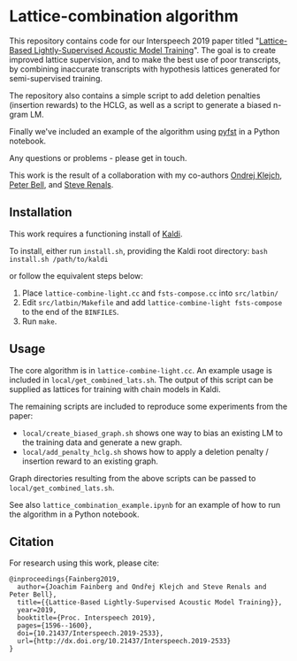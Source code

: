 # Lattice-combination algorithm

This repository contains code for our Interspeech 2019 paper titled "[Lattice-Based Lightly-Supervised Acoustic Model Training](https://www.isca-speech.org/archive/Interspeech_2019/pdfs/2533.pdf)". The goal is to create improved lattice supervision, and to make the best use of poor transcripts, by combining inaccurate transcripts with hypothesis lattices generated for semi-supervised training.

The repository also contains a simple script to add deletion penalties (insertion rewards) to the HCLG, as well as a script to generate a biased n-gram LM.

Finally we've included an example of the algorithm using [pyfst](https://pyfst.github.io) in a Python notebook.

Any questions or problems - please get in touch.

This work is the result of a collaboration with my co-authors [Ondrej Klejch](http://www.ondrejklejch.cz), [Peter Bell](http://homepages.inf.ed.ac.uk/pbell1), and [Steve Renals](https://homepages.inf.ed.ac.uk/srenals).

## Installation
This work requires a functioning install of [Kaldi](https://github.com/kaldi-asr/kaldi).

To install, either run `install.sh`, providing the Kaldi root directory:
`bash install.sh /path/to/kaldi`

or follow the equivalent steps below:
1. Place `lattice-combine-light.cc` and `fsts-compose.cc` into `src/latbin/`
2. Edit `src/latbin/Makefile` and add `lattice-combine-light fsts-compose` to the end of the `BINFILES`.
3. Run `make`.

## Usage
The core algorithm is in `lattice-combine-light.cc`. An example usage is included in `local/get_combined_lats.sh`. The output of this script can be supplied as lattices for training with chain models in Kaldi.

The remaining scripts are included to reproduce some experiments from the paper:
 - `local/create_biased_graph.sh` shows one way to bias an existing LM to the training data and generate a new graph.
 - `local/add_penalty_hclg.sh` shows how to apply a deletion penalty / insertion reward to an existing graph.
 
Graph directories resulting from the above scripts can be passed to `local/get_combined_lats.sh`.

See also `lattice_combination_example.ipynb` for an example of how to run the algorithm in a Python notebook.

## Citation
For research using this work, please cite:
```
@inproceedings{Fainberg2019,
  author={Joachim Fainberg and Ondřej Klejch and Steve Renals and Peter Bell},
  title={{Lattice-Based Lightly-Supervised Acoustic Model Training}},
  year=2019,
  booktitle={Proc. Interspeech 2019},
  pages={1596--1600},
  doi={10.21437/Interspeech.2019-2533},
  url={http://dx.doi.org/10.21437/Interspeech.2019-2533}
}
```
